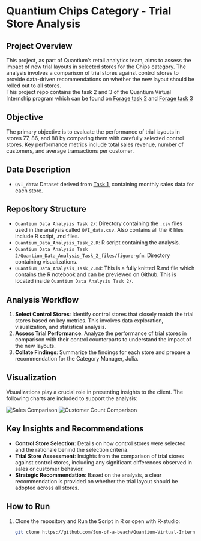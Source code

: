 # Quantium Chips Category - Trial Store Analysis

## Project Overview
This project, as part of Quantium’s retail analytics team, aims to assess the impact of new trial layouts in selected stores for the Chips category. The analysis involves a comparison of trial stores against control stores to provide data-driven recommendations on whether the new layout should be rolled out to all stores.
<br>This project repo contains the task 2 and 3 of the Quantium Virtual Internship program which can be found on [Forage task 2](https://www.theforage.com/virtual-experience/NkaC7knWtjSbi6aYv/quantium/data-analytics-rqkb/experimentation-and-uplift-testing) and [Forage task 3](https://www.theforage.com/virtual-experience/NkaC7knWtjSbi6aYv/quantium/data-analytics-rqkb/analytics-and-commercial-application)
## Objective
The primary objective is to evaluate the performance of trial layouts in stores 77, 86, and 88 by comparing them with carefully selected control stores. Key performance metrics include total sales revenue, number of customers, and average transactions per customer.

## Data Description
- `QVI_data`: Dataset derived from [Task 1](https://github.com/Sun-of-a-beach/Quantium-Virtual-Internship---Retail-Strategy-and-Analytics-Task-1), containing monthly sales data for each store.

## Repository Structure
- `Quantium Data Analysis Task 2/`: Directory containing the `.csv` files used in the analysis called `QVI_data.csv`. Also contains all the R files include R script, .md files.
- `Quantium_Data_Analysis_Task_2.R`: R script containing the analysis.
- `Quantium Data Analysis Task 2/Quantium_Data_Analysis_Task_2_files/figure-gfm`: Directory containing visualizations.
- `Quantium_Data_Analysis_Task_2.md`: This is a fully knitted R.md file which contains the R notebook and can be previewed on Github. This is located inside `Quantium Data Analysis Task 2/`.

## Analysis Workflow
1. **Select Control Stores**: Identify control stores that closely match the trial stores based on key metrics. This involves data exploration, visualization, and statistical analysis.
2. **Assess Trial Performance**: Analyze the performance of trial stores in comparison with their control counterparts to understand the impact of the new layouts.
3. **Collate Findings**: Summarize the findings for each store and prepare a recommendation for the Category Manager, Julia.

## Visualization
Visualizations play a crucial role in presenting insights to the client. The following charts are included to support the analysis:

![Sales Comparison](images/sales_comparison.png)
![Customer Count Comparison](images/customer_count_comparison.png)

## Key Insights and Recommendations
- **Control Store Selection**: Details on how control stores were selected and the rationale behind the selection criteria.
- **Trial Store Assessment**: Insights from the comparison of trial stores against control stores, including any significant differences observed in sales or customer behavior.
- **Strategic Recommendation**: Based on the analysis, a clear recommendation is provided on whether the trial layout should be adopted across all stores.

## How to Run
1. Clone the repository and Run the Script in R or open with R-studio:
   ```sh
   git clone https://github.com/Sun-of-a-beach/Quantium-Virtual-Internship---Retail-Strategy-and-Analytics-Task-2.git
   ```
